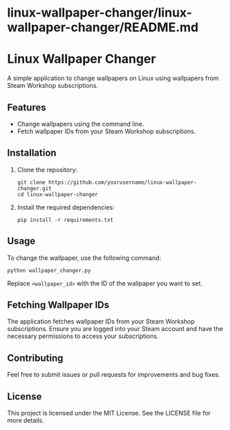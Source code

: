 # linux-wallpaper-changer/linux-wallpaper-changer/README.md

# Linux Wallpaper Changer

A simple application to change wallpapers on Linux using wallpapers from Steam Workshop subscriptions.

## Features

- Change wallpapers using the command line.
- Fetch wallpaper IDs from your Steam Workshop subscriptions.

## Installation

1. Clone the repository:
   ```
   git clone https://github.com/yourusername/linux-wallpaper-changer.git
   cd linux-wallpaper-changer
   ```

2. Install the required dependencies:
   ```
   pip install -r requirements.txt
   ```

## Usage

To change the wallpaper, use the following command:

```
python wallpaper_changer.py
```

Replace `<wallpaper_id>` with the ID of the wallpaper you want to set.

## Fetching Wallpaper IDs

The application fetches wallpaper IDs from your Steam Workshop subscriptions. Ensure you are logged into your Steam account and have the necessary permissions to access your subscriptions.

## Contributing

Feel free to submit issues or pull requests for improvements and bug fixes.

## License

This project is licensed under the MIT License. See the LICENSE file for more details.
